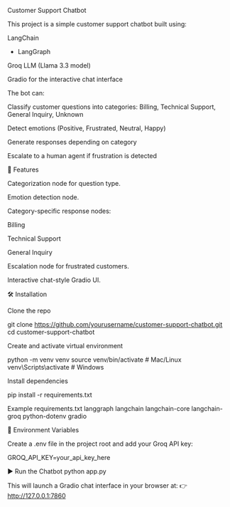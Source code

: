 Customer Support Chatbot

This project is a simple customer support chatbot built using:

LangChain
 + LangGraph

Groq LLM
 (Llama 3.3 model)

Gradio
 for the interactive chat interface

The bot can:

Classify customer questions into categories: Billing, Technical Support, General Inquiry, Unknown

Detect emotions (Positive, Frustrated, Neutral, Happy)

Generate responses depending on category

Escalate to a human agent if frustration is detected

🚀 Features

Categorization node for question type.

Emotion detection node.

Category-specific response nodes:

Billing

Technical Support

General Inquiry

Escalation node for frustrated customers.

Interactive chat-style Gradio UI.

🛠️ Installation

Clone the repo

git clone https://github.com/yourusername/customer-support-chatbot.git
cd customer-support-chatbot


Create and activate virtual environment

python -m venv venv
source venv/bin/activate   # Mac/Linux
venv\Scripts\activate      # Windows


Install dependencies

pip install -r requirements.txt

Example requirements.txt
langgraph
langchain
langchain-core
langchain-groq
python-dotenv
gradio

🔑 Environment Variables

Create a .env file in the project root and add your Groq API key:

GROQ_API_KEY=your_api_key_here

▶️ Run the Chatbot
python app.py


This will launch a Gradio chat interface in your browser at:
👉 http://127.0.0.1:7860
